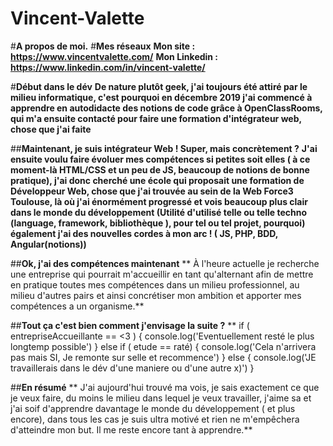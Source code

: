 # Vincent-Valette

#**A propos de moi.**
#**Mes réseaux**
**Mon site : https://www.vincentvalette.com/**
**Mon Linkedin : https://www.linkedin.com/in/vincent-valette/**

#**Début dans le dév**
**De nature plutôt geek, j'ai toujours été attiré par le milieu informatique, c'est pourquoi en décembre 2019 j'ai commencé à apprendre en autodidacte des notions de code grâce à OpenClassRooms, qui m'a ensuite contacté pour faire une formation d'intégrateur web, chose que j'ai faite**

##**Maintenant, je suis intégrateur Web ! Super, mais concrètement ?**
**J'ai ensuite voulu faire évoluer mes compétences si petites soit elles ( à ce moment-là HTML/CSS et un peu de JS, beaucoup de notions de bonne pratique), j'ai donc cherché une école qui proposait une formation de Développeur Web, chose que j'ai trouvée au sein de la Web Force3 Toulouse, là où j'ai énormément progressé et vois beaucoup plus clair dans le monde du développement (Utilité d'utilisé telle ou telle techno (language, framework, bibliothèque ), pour tel ou tel projet, pourquoi) également j'ai des nouvelles cordes à mon arc ! ( JS, PHP, BDD, Angular(notions))**

##**Ok, j'ai des compétences maintenant**
** À l'heure actuelle je recherche une entreprise qui pourrait m'accueillir en tant qu'alternant afin de mettre en pratique toutes mes compétences dans un milieu professionnel, au milieu d'autres pairs et ainsi concrétiser mon ambition et apporter mes compétences a un organisme.**

##**Tout ça c'est bien comment j'envisage la suite ?**
** if ( entrepriseAccueillante == <3 ) {
     console.log('Eventuellement resté le plus longtemp possible')
} else if ( etude == raté) {
     console.log('Cela n'arrivera pas mais SI, Je remonte sur selle et recommence')
} else {
     console.log('JE travaillerais dans le dév d'une maniere ou d'une autre x)')
}

##**En résumé**
** J'ai aujourd'hui trouvé ma vois, je sais exactement ce que je veux faire, du moins le milieu dans lequel je veux travailler, j'aime sa et j'ai soif d'apprendre davantage le monde du développement ( et plus encore), dans tous les cas je suis ultra motivé et rien ne m'empêchera d'atteindre mon but. Il me reste encore tant à apprendre.**
